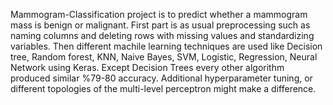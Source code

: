  Mammogram-Classification project is to predict whether a mammogram mass is benign or malignant. First part is as usual preprocessing such as naming columns and deleting rows with missing values and standardizing variables. Then different machile learning techniques are used like Decision tree, Random forest, KNN, Naive Bayes, SVM, Logistic, Regression, Neural Network using Keras. Except Decision Trees every other algorithm produced similar %79-80 accuracy. Additional hyperparameter tuning, or different topologies of the multi-level perceptron might make a difference.
